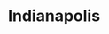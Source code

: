 ---
title: "Indianapolis"
cc-type: city
hashtag: indianapolis
state: Indiana
tags:
  - City
  - Indiana
---